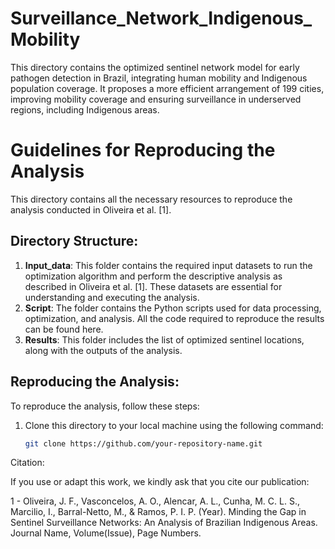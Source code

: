 # Surveillance_Network_Indigenous_Mobility

This directory contains the optimized sentinel network model for early pathogen detection in Brazil, integrating human mobility and Indigenous population coverage. It proposes a more efficient arrangement of 199 cities, improving mobility coverage and ensuring surveillance in underserved regions, including Indigenous areas.

# Guidelines for Reproducing the Analysis

This directory contains all the necessary resources to reproduce the analysis conducted in Oliveira et al. [1].

## Directory Structure:
1. **Input_data**: This folder contains the required input datasets to run the optimization algorithm and perform the descriptive analysis as described in Oliveira et al. [1]. These datasets are essential for understanding and executing the analysis.
2. **Script**: The folder contains the Python scripts used for data processing, optimization, and analysis. All the code required to reproduce the results can be found here.
3. **Results**: This folder includes the list of optimized sentinel locations, along with the outputs of the analysis.

## Reproducing the Analysis:
To reproduce the analysis, follow these steps:
1. Clone this directory to your local machine using the following command:
   ```bash
   git clone https://github.com/your-repository-name.git


Citation:

If you use or adapt this work, we kindly ask that you cite our publication:


1 - Oliveira, J. F., Vasconcelos, A. O., Alencar, A. L., Cunha, M. C. L. S., Marcilio, I., Barral-Netto, M., & Ramos, P. I. P. (Year). Minding the Gap in Sentinel Surveillance Networks: An Analysis of Brazilian Indigenous Areas. Journal Name, Volume(Issue), Page Numbers.
